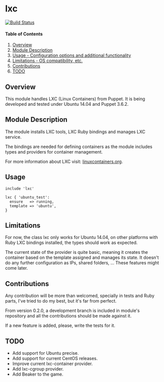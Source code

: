 # lxc

[![Build Status](https://travis-ci.org/tripledes/sjimenez-lxc.png?branch=master)](https://travis-ci.org/tripledes/sjimenez-lxc)

#### Table of Contents

1. [Overview](#overview)
2. [Module Description](#module-description)
3. [Usage - Configuration options and additional functionality](#usage)
4. [Limitations - OS compatibility, etc.](#limitations)
5. [Contributions](#contributions)
6. [TODO](#todo)

## Overview

This module handles LXC (Linux Containers) from Puppet.
It is being developed and tested under Ubuntu 14.04 and Puppet 3.6.2.

## Module Description

The module installs LXC tools, LXC Ruby bindings and manages LXC service.

The bindings are needed for defining containers as the module includes types and
providers for container management.

For more information about LXC visit: [linuxcontainers.org](https://linuxcontainers.org/).

## Usage

```Puppet
include 'lxc'

lxc { 'ubuntu_test':
  ensure   => running,
  template => 'ubuntu',
}
```

## Limitations

For now, the class lxc only works for Ubuntu 14.04, on other platforms with Ruby LXC
bindings installed, the types should work as expected.

The current state of the provider is quite basic, meaning it creates the container based
on the template assigned and manages its state. It doesn't do any further configuration as
IPs, shared folders, ... These features might come later.

## Contributions

Any contribution will be more than welcomed, specially in tests and Ruby parts,
I've tried to do my best, but it's far from perfect.

From version 0.2.0, a development branch is included in module's repository and all the
contributions should be made against it.

If a new feature is added, please, write the tests for it.

## TODO

* Add support for Ubuntu precise.
* Add support for current CentOS releases.
* Improve current lxc-container provider.
* Add lxc-cgroup provider.
* Add Beaker to the game.
